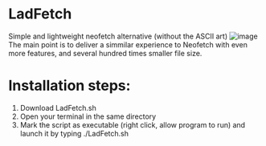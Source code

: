 # LadFetch
Simple and lightweight neofetch alternative (without the ASCII art) 
![image](https://user-images.githubusercontent.com/108401269/197393708-9d929628-a48c-49c5-adac-8f93674ae5d5.png)
The main point is to deliver a simmilar experience to Neofetch with even more features, and several hundred times smaller file size.

# Installation steps:
1. Download LadFetch.sh
2. Open your terminal in the same directory
3. Mark the script as executable (right click, allow program to run) and launch it by typing ./LadFetch.sh
